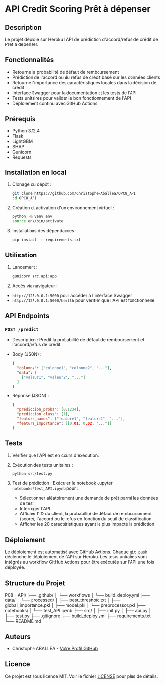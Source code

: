 # API Credit Scoring Prêt à dépenser

## Description

Le projet déploie sur Heroku l'API de prédiction d'accord/refus de crédit de Prêt à dépenser.

## Fonctionnalités

- Retourne la probabilité de défaut de remboursement 
- Prédiction de l'accord ou du refus de crédit basé sur les données clients
- Retourne l'importance des caractéristiques locales dans la décision de crédit
- Interface Swagger pour la documentation et les tests de l'API
- Tests unitaires pour valider le bon fonctionnement de l'API
- Déploiement continu avec GitHub Actions

## Prérequis

- Python 3.12.4
- Flask
- LightGBM
- SHAP
- Gunicorn
- Requests

## Installation en local

1. Clonage du dépôt :
    ```bash
    git clone https://github.com/Christophe-Aballea/OPC8_API
    cd OPC8_API
    ```

2. Création et activation d'un environnement virtuel :
    ```bash
    python -m venv env
    source env/bin/activate
    ```

3. Installations des dépendances :
    ```bash
    pip install -r requirements.txt
    ```

## Utilisation

1. Lancement :
    ```bash
    gunicorn src.api:app
    ```

2. Accès via navigateur :  
- `http://127.0.0.1:5000` pour accéder à l'interface Swagger
- `http://127.0.0.1:5000/health` pour vérifier que l'API est fonctionnelle

## API Endpoints

### `POST /predict`

- Description : Prédit la probabilité de défaut de remboursement et l'accord/refus de crédit.
- Body (JSON) :
    ```json
    {
      "columns": ["colonne1", "colonne2", "..."],
      "data": [
        ["valeur1", "valeur2", "..."]
      ]
    }
    ```

- Réponse (JSON) :
    ```json
    {
      "prediction_proba": [0.1234],
      "prediction_class": [1],
      "feature_names": ["feature1", "feature2", "..."],
      "feature_importance": [[0.01, 0.02, "..."]]
    }
    ```

## Tests

1. Vérifier que l'API est en cours d'exécution.  

2. Exécution des tests unitaires :
    ```bash
    python src/test.py
    ```  

3. Test de prédiction :
   Exécuter le notebook Jupyter `notebooks/test_API.ipynb` pour :
   - Sélectionner aléatoirement une demande de prêt parmi les données de test
   - Interroger l'API
   - Afficher l'ID du client, la probabilité de défaut de remboursement (score), l'accord ou le refus en fonction du seuil de classification
   - Afficher les 20 caractéristiques ayant le plus impacté la prédiction

## Déploiement

Le déploiement est automatisé avec GitHub Actions. Chaque `git push` déclenche le déploiement de l'API sur Heroku.
Les tests unitaires sont intégrés au workflow GitHub Actions pour être exécutés sur l'API une fois déployée. 

## Structure du Projet

P08 - API/
├── .github/
│ └── workflows
│   └── build_deploy.yml
├── data/
│ └── processed/
│   ├── best_threshold.txt
│   ├── global_importance.pkl
│   ├── model.pkl
│   └── preprocessor.pkl
├── notebooks/
│ └── test_API.ipynb
├── src/
│ ├── init.py
│ ├── api.py
│ ├── test.py
├── .gitignore
├── build_deploy.yml
├── requirements.txt
└── README.md

## Auteurs

- Christophe ABALLEA - [Votre Profil GitHub](https://github.com/Christophe-Aballea)

## Licence

Ce projet est sous licence MIT. Voir le fichier [LICENSE](LICENSE) pour plus de détails.
